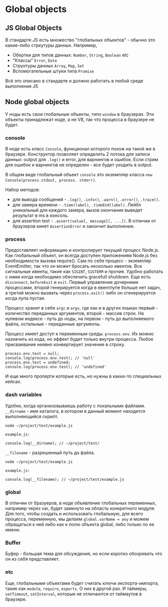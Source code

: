 # Global objects

## JS Global Objects

В стандарте JS есть множество "глобальных объектов" - обычно это
какие-либо стркутуры данных. Например,

* Обертки для типов данных: `Number`, `String`, `Boolean` etc
* "Классы" `Error`, `Date`
* Структуры данных `Array`, `Map`, `Set`
* Вспомогательные штуки типа `Promise`

Всё это описано в стандарте и должно работать в любой среде выполнения JS

## Node global objects 

У ноды есть свои глобальные объекты, типо `window` в браузерах. Эти объекты принадлежат ноде, а не V8, так что процесса в браузере не будет.

### console

В ноде есть класс `Console`, функционал которого похож на такой же в браузере. Конструктор позволяет определить 2 потока для записи данных: output для `.log()` и error, для варнингов и ошибок. Если стрим для ошибок и варнингов не определен - все будет уходить в output.

В общем виде глобальный объект `console` это экземпляр класса `new Console(process.stdout, process. stderr)`.

Набор методов: 

* для вывода сообщений - `.log()`, `.info()`, `.warn()`, `.error()`, `.trace()`.
* для замера времени - `.time(label)`, `.timeEnd(label)`. Лейбл уникальный для каждого замера, вызов окончания выведет результат в ms в консоль.
* для assertion test - `.assert(value[, message][, ...])`. В отличии от браузеров кинет `AssertionError` и закончит выполнение.

### process

Предоставляет информацию и контролирует текущий процесс Node.js. Как глобальный объект, он всегда доступен приложениям Node.js без необходимости вызова require().
Сам по себе процесс - экземпляр EventEmitter, так что он может бросать несколько ивентов. Все сигнальные ивенты, такие как `SIGINT`, `SIGTERM` и прочие. Удобно работать с ними когда необходимо обеспечить gracefull shutdown. Еще есть `disconnect`, `beforeExit` и `exit`. Первый управление дочерними процессами, второй генерируется когда в евентлупе больше нет задач, а третий можно вызвать через `process.exit()` либо он сгенерируется когда лупа пустая. 

Процесс хранит в себе `argc` и `argv`, где как и в других языках первый - количество переданных аргументов, второй - массив строк. На нулевом индексе - путь до ноды, на первом - путь до выполняемого файла, остальные - переданные аргументы.

Процесс имеет доступ к переменным среды. `process.env`. Их можно назначить из кода, но эффект будет только внутри процесса. Любое присваивание неявно конвертирует значение в строку.

```
process.env.test = null;
console.log(process.env.test); // 'null'
process.env.test = undefined;
console.log(process.env.test); // 'undefined'
```

И еще много проперти которые есть, но нужны в каких-то специальных кейсах.

### dash variables
Удобно, когда организовываешь работу с локальными файлами.
`__dirname` - имя каталога, в котором в данный момент находится выполняющийся скрипт.
```
node ~/project/test/example.js

example.js:

console.log(__dirname); // ~/project/test/
```
`__filename` - разрешенный путь до файла.
```
node ~/project/test/example.js

example.js:

console.log(__filename); // ~/project/test/example.js
```
### global
В отличии от бразуеров, в ноде объявление глобальных переменных, например через var, будет замкнуто на область конкретного модуля. Для того, чтобы создать и использовать глобальную, для всего процесса, переменную, мы делаем `global.varName = any` и можем обращаться к ней либо как к полю объекта global, либо только по ее имени.

### Buffer
Буфер - большая тема для обсуждения, но если коротко обозревать что он из себя представляет.

### etc
Еще, глобальными объектами будет считать ключи экспорта-импорта, такие как `module`, `require`, `exports`. О них в другой раз. И таймеры, `setTimeout`, `setInterval`, которые не отличаются от таймаутов в браузере.
